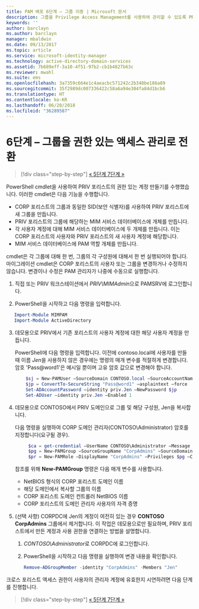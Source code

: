 ```yaml
---
title: PAM 배포 6단계 – 그룹 이동 | Microsoft 문서
description: 그룹을 Privilege Access Management를 사용하여 관리할 수 있도록 PRIV 포리스트로 마이그레이션합니다.
keywords: ''
author: barclayn
ms.author: barclayn
manager: mbaldwin
ms.date: 09/13/2017
ms.topic: article
ms.service: microsoft-identity-manager
ms.technology: active-directory-domain-services
ms.assetid: 7b689eff-3a10-4f51-97b2-cb1b4827b63c
ms.reviewer: mwahl
ms.suite: ems
ms.openlocfilehash: 3a7359c664e1c4aeacbc571242c2b348be186a89
ms.sourcegitcommit: 35f2989dc007336422c58a6a94e304fa84d1bcb6
ms.translationtype: HT
ms.contentlocale: ko-KR
ms.lasthandoff: 06/20/2018
ms.locfileid: "36289587"
---
```

# <a name="step-6--transition-a-group-to-privileged-access-management"></a>6단계 – 그룹을 권한 있는 액세스 관리로 전환

> [!div class="step-by-step"]
> [« 5단계 ](step-5-establish-trust-between-priv-corp-forests.md)
> [7단계 »](step-7-elevate-user-access.md)

PowerShell cmdlet을 사용하여 PRIV 포리스트의 권한 있는 계정 만들기를 수행했습니다. 이러한 cmdlet은 다음 기능을 수행합니다.

- CORP 포리스트의 그룹과 동일한 SID(보안 식별자)를 사용하여 PRIV 포리스트에 새 그룹을 만듭니다.  
- PRIV 포리스트의 그룹에 해당하는 MIM 서비스 데이터베이스에 개체를 만듭니다.  
- 각 사용자 계정에 대해 MIM 서비스 데이터베이스에 두 개체를 만듭니다. 이는 CORP 포리스트의 사용자와 PRIV 포리스트의 새 사용자 계정에 해당합니다.  
- MIM 서비스 데이터베이스에 PAM 역할 개체를 만듭니다.  

cmdlet은 각 그룹에 대해 한 번, 그룹의 각 구성원에 대해서 한 번 실행되어야 합니다. 마이그레이션 cmdlet은 CORP 포리스트의 사용자 또는 그룹을 변경하거나 수정하지 않습니다. 변경이나 수정은 PAM 관리자가 나중에 수동으로 실행합니다.

1. 직접 또는 PRIV 워크스테이션에서 *PRIV\MIMAdmin*으로 PAMSRV에 로그인합니다.

2.  PowerShell을 시작하고 다음 명령을 입력합니다.

```PowerShell
   Import-Module MIMPAM
   Import-Module ActiveDirectory
```

3. 데모용으로 PRIV에서 기존 포리스트의 사용자 계정에 대한 해당 사용자 계정을 만듭니다.

   PowerShell에 다음 명령을 입력합니다.  이전에 contoso.local에 사용자를 만들 때 이름 *Jen*을 사용하지 않은 경우에는 명령의 매개 변수를 적절하게 변경합니다. 암호 'Pass@word1'은 예시일 뿐이며 고유 암호 값으로 변경해야 합니다.

   ```PowerShell
       $sj = New-PAMUser –SourceDomain CONTOSO.local –SourceAccountName Jen
       $jp = ConvertTo-SecureString "Pass@word1" –asplaintext –force
       Set-ADAccountPassword –identity priv.Jen –NewPassword $jp
       Set-ADUser –identity priv.Jen –Enabled 1
   ```

4. 데모용으로 CONTOSO에서 PRIV 도메인으로 그룹 및 해당 구성원, Jen을 복사합니다.

    다음 명령을 실행하여 CORP 도메인 관리자(CONTOSO\Administrator) 암호를 지정합니다(요구될 경우).

   ```PowerShell
        $ca = get-credential –UserName CONTOSO\Administrator –Message "CORP forest domain admin credentials"
        $pg = New-PAMGroup –SourceGroupName "CorpAdmins" –SourceDomain CONTOSO.local                 –SourceDC CORPDC.contoso.local –Credentials $ca
        $pr = New-PAMRole –DisplayName "CorpAdmins" –Privileges $pg –Candidates $sj
   ```

    참조를 위해 **New-PAMGroup** 명령은 다음 매개 변수를 사용합니다.

     -   NetBIOS 형식의 CORP 포리스트 도메인 이름  
     -   해당 도메인에서 복사할 그룹의 이름  
     -   CORP 포리스트 도메인 컨트롤러 NetBIOS 이름  
     -   CORP 포리스트의 도메인 관리자 사용자의 자격 증명  

5. (선택 사항) CORPDC에 Jen의 계정이 여전히 있는 경우 **CONTOSO CorpAdmins** 그룹에서 제거합니다.  이 작업은 데모용으로만 필요하며, PRIV 포리스트에서 만든 계정과 사용 권한을 연결하는 방법을 설명합니다.

   1.  *CONTOSO\Administrator*로 CORPDC에 로그인합니다.

   2.  PowerShell을 시작하고 다음 명령을 실행하여 변경 내용을 확인합니다.

       ```PowerShell
       Remove-ADGroupMember -identity "CorpAdmins" -Members "Jen"
       ```


크로스 포리스트 액세스 권한이 사용자의 관리자 계정에 유효한지 시연하려면 다음 단계를 진행합니다.

> [!div class="step-by-step"]
> [« 5단계 ](step-5-establish-trust-between-priv-corp-forests.md)
> [7단계 »](step-7-elevate-user-access.md)
